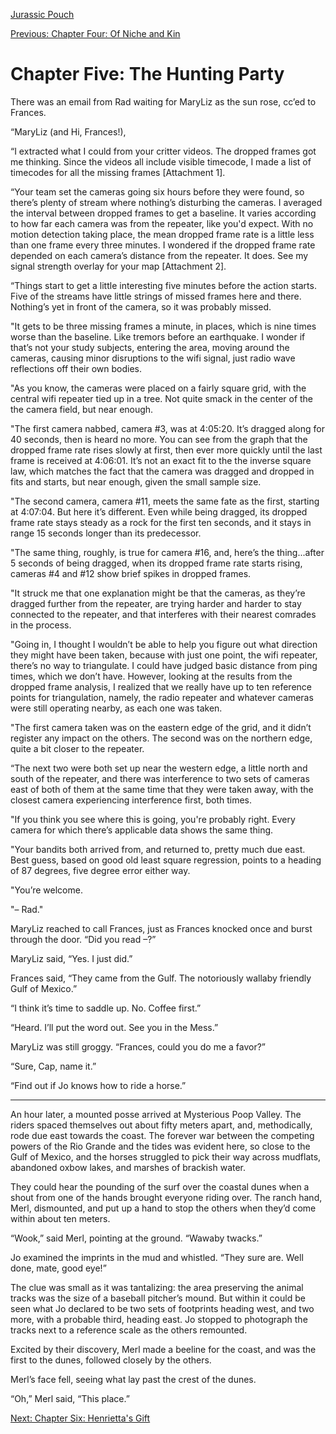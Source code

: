 [Jurassic Pouch](README.md) 

[Previous: Chapter Four: Of Niche and Kin](ch04.md)

# Chapter Five: The Hunting Party

There was an email from Rad waiting for MaryLiz as the sun rose, cc’ed to Frances.

“MaryLiz (and Hi, Frances!),

“I extracted what I could from your critter videos. The dropped frames got me thinking. Since the videos all include visible timecode, I made a list of timecodes for all the missing frames [Attachment 1].

“Your team set the cameras going six hours before they were found, so there’s plenty of stream where nothing’s disturbing the cameras. I averaged the interval between dropped frames to get a baseline. It varies according to how far each camera was from the repeater, like you'd expect. With no motion detection taking place, the mean dropped frame rate is a little less than one frame every three minutes. I wondered if the dropped frame rate depended on each camera’s distance from the repeater. It does. See my signal strength overlay for your map [Attachment 2].

“Things start to get a little interesting five minutes before the action starts. Five of the streams have little strings of missed frames here and there. Nothing’s yet in front of the camera, so it was probably missed.

"It gets to be three missing frames a minute, in places, which is nine times worse than the baseline. Like tremors before an earthquake. I wonder if that’s not your study subjects, entering the area, moving around the cameras, causing minor disruptions to the wifi signal, just radio wave reflections off their own bodies.

"As you know, the cameras were placed on a fairly square grid, with the central wifi repeater tied up in a tree. Not quite smack in the center of the the camera field, but near enough. 

"The first camera nabbed, camera #3, was at 4:05:20. It’s dragged along for 40 seconds, then is heard no more. You can see from the graph that the dropped frame rate rises slowly at first, then ever more quickly until the last frame is received at 4:06:01. It’s not an exact fit to the the inverse square law, which matches the fact that the camera was dragged and dropped in fits and starts, but near enough, given the small sample size.

"The second camera, camera #11, meets the same fate as the first, starting at 4:07:04. But here it’s different. Even while being dragged, its dropped frame rate stays steady as a rock for the first ten seconds, and it stays in range 15 seconds longer than its predecessor.

"The same thing, roughly, is true for camera #16, and, here’s the thing...after 5 seconds of being dragged, when its dropped frame rate starts rising, cameras #4 and #12 show brief spikes in dropped frames.

"It struck me that one explanation might be that the cameras, as they’re dragged further from the repeater, are trying harder and harder to stay connected to the repeater, and that interferes with their nearest comrades in the process.

"Going in, I thought I wouldn’t be able to help you figure out what direction they might have been taken, because with just one point, the wifi repeater, there’s no way to triangulate. I could have judged basic distance from ping times, which we don’t have. However, looking at the results from the dropped frame analysis, I realized that we really have up to ten reference points for triangulation, namely, the radio repeater and whatever cameras were still operating nearby, as each one was taken.

"The first camera taken was on the eastern edge of the grid, and it didn’t register any impact on the others. The second was on the northern edge, quite a bit closer to the repeater.

“The next two were both set up near the western edge, a little north and south of the repeater, and there was interference to two sets of cameras east of both of them at the same time that they were taken away, with the closest camera experiencing interference first, both times.

"If you think you see where this is going, you're probably right. Every camera for which there’s applicable data shows the same thing.

"Your bandits both arrived from, and returned to, pretty much due east. Best guess, based on good old least square regression, points to a heading of 87 degrees, five degree error either way.

"You’re welcome.

"– Rad."

MaryLiz reached to call Frances, just as Frances knocked once and burst through the door. “Did you read –?”

MaryLiz said, “Yes. I just did.”

Frances said, “They came from the Gulf. The notoriously wallaby friendly Gulf of Mexico.”

“I think it’s time to saddle up. No. Coffee first.”

“Heard. I’ll put the word out. See you in the Mess.”

MaryLiz was still groggy. “Frances, could you do me a favor?”

“Sure, Cap, name it.”

“Find out if Jo knows how to ride a horse.”

***

An hour later, a mounted posse arrived at Mysterious Poop Valley. The riders spaced themselves out about fifty meters apart, and, methodically, rode due east towards the coast. The forever war between the competing powers of the Rio Grande and the tides was evident here, so close to the Gulf of Mexico, and the horses struggled to pick their way across mudflats, abandoned oxbow lakes, and marshes of brackish water.

They could hear the pounding of the surf over the coastal dunes when a shout from one of the hands brought everyone riding over. The ranch hand, Merl, dismounted, and put up a hand to stop the others when they’d come within about ten meters.

“Wook,” said Merl, pointing at the ground. “Wawaby twacks.”

Jo examined the imprints in the mud and whistled. “They sure are. Well done, mate, good eye!”

The clue was small as it was tantalizing: the area preserving the animal tracks was the size of a baseball pitcher’s mound. But within it could be seen what Jo declared to be two sets of footprints heading west, and two more, with a probable third, heading east. Jo stopped to photograph the tracks next to a reference scale as the others remounted.

Excited by their discovery, Merl made a beeline for the coast, and was the first to the dunes, followed closely by the others.

Merl’s face fell, seeing what lay past the crest of the dunes.

“Oh,” Merl said, “This place.”

[Next: Chapter Six: Henrietta's Gift](ch06.md)
